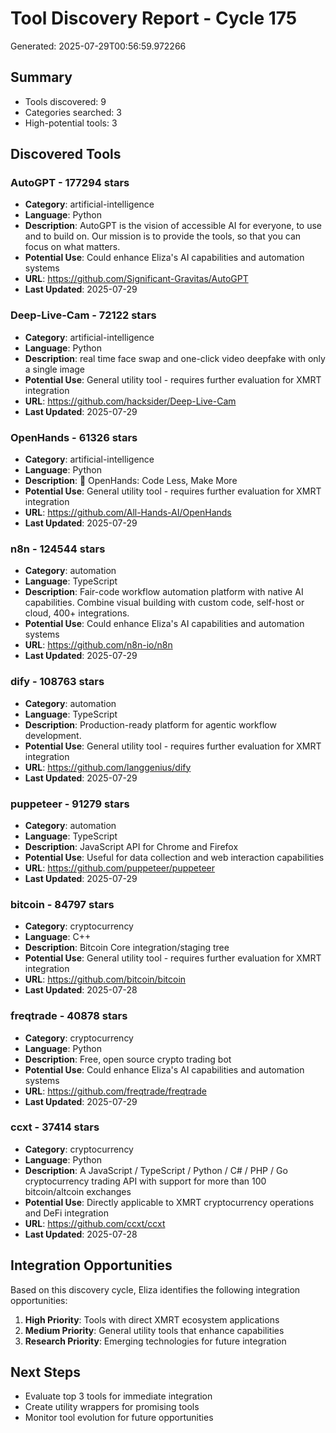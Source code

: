 # Tool Discovery Report - Cycle 175
Generated: 2025-07-29T00:56:59.972266

## Summary
- Tools discovered: 9
- Categories searched: 3
- High-potential tools: 3

## Discovered Tools

### AutoGPT - 177294 stars
- **Category**: artificial-intelligence
- **Language**: Python
- **Description**: AutoGPT is the vision of accessible AI for everyone, to use and to build on. Our mission is to provide the tools, so that you can focus on what matters.
- **Potential Use**: Could enhance Eliza's AI capabilities and automation systems
- **URL**: https://github.com/Significant-Gravitas/AutoGPT
- **Last Updated**: 2025-07-29

### Deep-Live-Cam - 72122 stars
- **Category**: artificial-intelligence
- **Language**: Python
- **Description**: real time face swap and one-click video deepfake with only a single image
- **Potential Use**: General utility tool - requires further evaluation for XMRT integration
- **URL**: https://github.com/hacksider/Deep-Live-Cam
- **Last Updated**: 2025-07-29

### OpenHands - 61326 stars
- **Category**: artificial-intelligence
- **Language**: Python
- **Description**: 🙌 OpenHands: Code Less, Make More
- **Potential Use**: General utility tool - requires further evaluation for XMRT integration
- **URL**: https://github.com/All-Hands-AI/OpenHands
- **Last Updated**: 2025-07-29

### n8n - 124544 stars
- **Category**: automation
- **Language**: TypeScript
- **Description**: Fair-code workflow automation platform with native AI capabilities. Combine visual building with custom code, self-host or cloud, 400+ integrations.
- **Potential Use**: Could enhance Eliza's AI capabilities and automation systems
- **URL**: https://github.com/n8n-io/n8n
- **Last Updated**: 2025-07-29

### dify - 108763 stars
- **Category**: automation
- **Language**: TypeScript
- **Description**: Production-ready platform for agentic workflow development.
- **Potential Use**: General utility tool - requires further evaluation for XMRT integration
- **URL**: https://github.com/langgenius/dify
- **Last Updated**: 2025-07-29

### puppeteer - 91279 stars
- **Category**: automation
- **Language**: TypeScript
- **Description**: JavaScript API for Chrome and Firefox
- **Potential Use**: Useful for data collection and web interaction capabilities
- **URL**: https://github.com/puppeteer/puppeteer
- **Last Updated**: 2025-07-29

### bitcoin - 84797 stars
- **Category**: cryptocurrency
- **Language**: C++
- **Description**: Bitcoin Core integration/staging tree
- **Potential Use**: General utility tool - requires further evaluation for XMRT integration
- **URL**: https://github.com/bitcoin/bitcoin
- **Last Updated**: 2025-07-28

### freqtrade - 40878 stars
- **Category**: cryptocurrency
- **Language**: Python
- **Description**: Free, open source crypto trading bot
- **Potential Use**: Could enhance Eliza's AI capabilities and automation systems
- **URL**: https://github.com/freqtrade/freqtrade
- **Last Updated**: 2025-07-29

### ccxt - 37414 stars
- **Category**: cryptocurrency
- **Language**: Python
- **Description**: A JavaScript / TypeScript / Python / C# / PHP / Go cryptocurrency trading API with support for more than 100 bitcoin/altcoin exchanges
- **Potential Use**: Directly applicable to XMRT cryptocurrency operations and DeFi integration
- **URL**: https://github.com/ccxt/ccxt
- **Last Updated**: 2025-07-28


## Integration Opportunities
Based on this discovery cycle, Eliza identifies the following integration opportunities:

1. **High Priority**: Tools with direct XMRT ecosystem applications
2. **Medium Priority**: General utility tools that enhance capabilities
3. **Research Priority**: Emerging technologies for future integration

## Next Steps
- Evaluate top 3 tools for immediate integration
- Create utility wrappers for promising tools
- Monitor tool evolution for future opportunities
